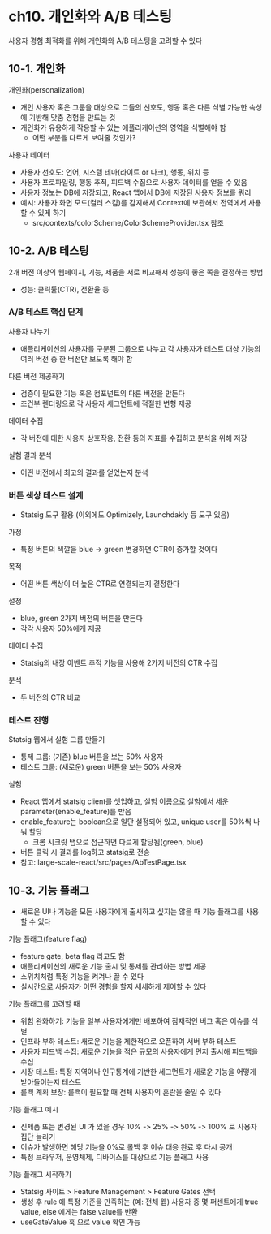 # ch10. 개인화와 A/B 테스팅

사용자 경험 최적화를 위해 개인화와 A/B 테스팅을 고려할 수 있다

## 10-1. 개인화

개인화(personalization)

- 개인 사용자 혹은 그룹을 대상으로 그들의 선호도, 행동 혹은 다른 식별 가능한 속성에 기반해 맞춤 경험을 만드는 것
- 개인화가 유용하게 작용할 수 있는 애플리케이션의 영역을 식별해야 함
  - 어떤 부분을 다르게 보여줄 것인가?

사용자 데이터

- 사용자 선호도: 언어, 시스템 테마(라이트 or 다크), 행동, 위치 등
- 사용자 프로파일링, 행동 추적, 피드백 수집으로 사용자 데이터를 얻을 수 있음
- 사용자 정보는 DB에 저장되고, React 앱에서 DB에 저장된 사용자 정보를 쿼리
- 예시: 사용자 화면 모드(컬러 스킴)를 감지해서 Context에 보관해서 전역에서 사용할 수 있게 하기
  - src/contexts/colorScheme/ColorSchemeProvider.tsx 참조

## 10-2. A/B 테스팅

2개 버전 이상의 웹페이지, 기능, 제품을 서로 비교해서 성능이 좋은 쪽을 결정하는 방법

- 성능: 클릭률(CTR), 전환율 등

### A/B 테스트 핵심 단계

사용자 나누기

- 애플리케이션의 사용자를 구분된 그룹으로 나누고 각 사용자가 테스트 대상 기능의 여러 버전 중 한 버전만 보도록 해야 함

다른 버전 제공하기

- 검증이 필요한 기능 혹은 컴포넌트의 다른 버전을 만든다
- 조건부 렌더링으로 각 사용자 세그먼트에 적절한 변형 제공

데이터 수집

- 각 버전에 대한 사용자 상호작용, 전환 등의 지표를 수집하고 분석을 위해 저장

실험 결과 분석

- 어떤 버전에서 최고의 결과를 얻었는지 분석

### 버튼 색상 테스트 설계

- Statsig 도구 활용 (이외에도 Optimizely, Launchdakly 등 도구 있음)

가정

- 특정 버튼의 색깔을 blue -> green 변경하면 CTR이 증가할 것이다

목적

- 어떤 버튼 색상이 더 높은 CTR로 연결되는지 결정한다

설정

- blue, green 2가지 버전의 버튼을 만든다
- 각각 사용자 50%에게 제공

데이터 수집

- Statsig의 내장 이벤트 추적 기능을 사용해 2가지 버전의 CTR 수집

분석

- 두 버전의 CTR 비교

### 테스트 진행

Statsig 웹에서 실험 그룹 만들기

- 통제 그룹: (기존) blue 버튼을 보는 50% 사용자
- 테스트 그룹: (새로운) green 버튼을 보는 50% 사용자

실험

- React 앱에서 statsig client를 셋업하고, 실험 이름으로 실험에서 세운 parameter(enable_feature)를 받음
- enable_feature는 boolean으로 일단 설정되어 있고, unique user를 50%씩 나눠 할당
  - 크롬 시크릿 탭으로 접근하면 다르게 할당됨(green, blue)
- 버튼 클릭 시 결과를 log하고 statsig로 전송
- 참고: large-scale-react/src/pages/AbTestPage.tsx

## 10-3. 기능 플래그

- 새로운 UI나 기능을 모든 사용자에게 출시하고 싶지는 않을 때 기능 플래그를 사용할 수 있다

기능 플래그(feature flag)

- feature gate, beta flag 라고도 함
- 애플리케이션의 새로운 기능 출시 및 통제를 관리하는 방법 제공
- 스위치처럼 특정 기능을 켜겨나 끌 수 있다
- 실시간으로 사용자가 어떤 경험을 할지 세세하게 제어할 수 있다

기능 플래그를 고려할 때

- 위험 완화하기: 기능을 일부 사용자에게만 배포하여 잠재적인 버그 혹은 이슈를 식별
- 인프라 부하 테스트: 새로운 기능을 제한적으로 오픈하여 서버 부하 테스트
- 사용자 피드백 수집: 새로운 기능을 적은 규모의 사용자에게 먼저 출시해 피드백을 수집
- 시장 테스트: 특정 지역이나 인구통계에 기반한 세그먼트가 새로운 기능을 어떻게 받아들이는지 테스트
- 롤백 계획 보장: 롤백이 필요할 때 전체 사용자의 혼란을 줄일 수 있다

기능 플래그 예시

- 신제품 또는 변경된 UI 가 있을 경우 10% -> 25% -> 50% -> 100% 로 사용자 집단 늘리기
- 이슈가 발생하면 해당 기능을 0%로 롤백 후 이슈 대응 완료 후 다시 공개
- 특정 브라우저, 운영체제, 디바이스를 대상으로 기능 플래그 사용

기능 플래그 시작하기

- Statsig 사이트 > Feature Management > Feature Gates 선택
- 생성 후 rule 에 특정 기준을 만족하는 (예: 전체 웹) 사용자 중 몇 퍼센트에게 true value, else 에게는 false value를 반환
- useGateValue 훅 으로 value 확인 가능
